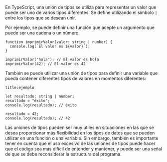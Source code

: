 En TypeScript, una unión de tipos se utiliza para representar un valor que puede ser uno de varios tipos diferentes. Se define utilizando el símbolo `|` entre los tipos que se desean unir.

Por ejemplo, se puede definir una función que acepte un argumento que puede ser una cadena o un número:

```
function imprimirValor(valor: string | number) {
  console.log(`El valor es ${valor}`);
}

imprimirValor("hola"); // El valor es hola
imprimirValor(42); // El valor es 42
```

También se puede utilizar una unión de tipos para definir una variable que pueda contener diferentes tipos de valores en momentos diferentes:

```ad-example
title:ejemplo
```
```
let resultado: string | number;
resultado = "éxito";
console.log(resultado); // éxito

resultado = 42;
console.log(resultado); // 42
```

Las uniones de tipos pueden ser muy útiles en situaciones en las que se desea proporcionar más flexibilidad en los tipos de datos que se pueden utilizar en una función o una variable. Sin embargo, también es importante tener en cuenta que el uso excesivo de las uniones de tipos puede hacer que el código sea más difícil de entender y mantener, y puede ser una señal de que se debe reconsiderar la estructura del programa.




